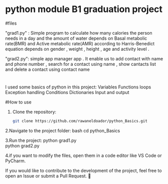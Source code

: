 # python module B1 graduation project 

#files 

"grad1.py" :
Simple program to calculate how many calories the person needs in a day and the amount of water
depends on Basal metabolic rate(BMR) and Active metabolic rate(AMR) according to Harris-Benedict equation
depends on gender , weight , height , age and activity level .

"grad2.py":
simple app manager app .
It enable us to add contact with name and phone number , search for a contact using name , show cantacts list and 
delete a contact using contact name 

# 
I used some basics of python in this project:
Variables
Functions 
loops 
Exception handling
Conditions 
Dictionaries 
Input and output

#How to use 
 
1. Clone the repository:  
   ```bash
   git clone https://github.com/rawaneldoador/python_Basics.git

2.Navigate to the project folder:
    bash
  cd python_Basics

3.Run the project:
   python grad1.py  
   python grad2.py  

4.if you want to modify the files, open them in a code editor like VS Code or PyCharm.


If you would like to contribute to the development of the project, feel free to open an Issue or submit a Pull Request. 🚀
